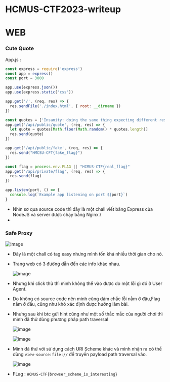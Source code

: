 # HCMUS-CTF2023-writeup
# WEB
### Cute Quote

App.js :
```js
const express = require('express')
const app = express()
const port = 3000

app.use(express.json())
app.use(express.static('css'))

app.get('/', (req, res) => {
  res.sendFile('./index.html', { root: __dirname })
})

const quotes = ['Insanity: doing the same thing expecting different results', '{{7*7}}', '<?php system("whoami"); ?>', '42 is the Answer to the Ultimate Question of Life, the Universe, and Everything']
app.get('/api/public/quote', (req, res) => {
  let quote = quotes[Math.floor(Math.random() * quotes.length)]
  res.send(quote)
})

app.get('/api/public/fake', (req, res) => {
  res.send("HMCSU-CFT{fake_flag}")
})

const flag = process.env.FLAG || "HCMUS-CTF{real_flag}"
app.get('/api/private/flag', (req, res) => {
  res.send(flag)
})

app.listen(port, () => {
  console.log(`Example app listening on port ${port}`)
}
```

- Nhìn sơ qua source code thì đây là một chall viết bằng Express của NodeJS và server được chạy bằng Nginx.\
- 
### Safe Proxy

  ![image](https://user-images.githubusercontent.com/89735990/236755727-7eca3e63-61ea-4823-876b-931e9711136d.png)

- Đây là một chall có tag easy nhưng mình tốn khá nhiều thời gian cho nó.
- Trang web có 3 đường dẫn đến các info khác nhau.

  ![image](https://user-images.githubusercontent.com/89735990/236756363-d4ab4210-0eb8-477c-81b7-19cc4a6059d6.png)


- Nhưng khi click thử thì mình không thể vào được do một lỗi gì đó ở User Agent.
- Do không có source code nên mình cũng dám chắc lỗi nằm ở đâu,Flag nằm ở đâu, cũng như khó xác định được hướng làm bài.
- Nhưng sau khi btc gửi hint cũng như một số thắc mắc của người chơi thì mình đã thử dùng phương pháp path traversal

  ![image](https://user-images.githubusercontent.com/89735990/236756803-5cf00b87-67ad-400e-ba3d-8589ecf14d3c.png)

  ![image](https://user-images.githubusercontent.com/89735990/236756877-689cb4bb-dc51-4455-ad4c-3524036f5446.png)
  
- Mình đã thử với sử dụng cách URI Scheme khác và mình nhận ra có thể dùng ```view-source:file://``` để truyền payload path traversal vào.

  ![image](https://user-images.githubusercontent.com/89735990/236757691-f10082a4-21fe-4a2a-884d-a06f3396d223.png)

- FLag : ```HCMUS-CTF{browser_scheme_is_interesting}```
